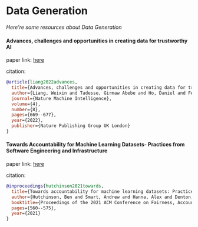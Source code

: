 # Data Generation
*Here're some resources about Data Generation*


#### Advances, challenges and opportunities in creating data for trustworthy AI
paper link: [here](https://www.nature.com/articles/s42256-022-00516-1)

citation: 
```bibtex
@article{liang2022advances,
  title={Advances, challenges and opportunities in creating data for trustworthy AI},
  author={Liang, Weixin and Tadesse, Girmaw Abebe and Ho, Daniel and Fei-Fei, L and Zaharia, Matei and Zhang, Ce and Zou, James},
  journal={Nature Machine Intelligence},
  volume={4},
  number={8},
  pages={669--677},
  year={2022},
  publisher={Nature Publishing Group UK London}
}
```

#### Towards Accountability for Machine Learning Datasets- Practices from Software Engineering and Infrastructure
paper link: [here](https://dl.acm.org/doi/pdf/10.1145/3442188.3445918)

citation: 
```bibtex
@inproceedings{hutchinson2021towards,
  title={Towards accountability for machine learning datasets: Practices from software engineering and infrastructure},
  author={Hutchinson, Ben and Smart, Andrew and Hanna, Alex and Denton, Emily and Greer, Christina and Kjartansson, Oddur and Barnes, Parker and Mitchell, Margaret},
  booktitle={Proceedings of the 2021 ACM Conference on Fairness, Accountability, and Transparency},
  pages={560--575},
  year={2021}
}
```